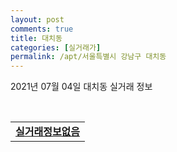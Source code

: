 ```yaml
---
layout: post
comments: true
title: 대치동
categories: [실거래가]
permalink: /apt/서울특별시 강남구 대치동
---
```


2021년 07월 04일 대치동 실거래 정보

<script type="text/javascript">
  google.charts.load('current', {'packages':['corechart']});
  google.charts.setOnLoadCallback(drawChart);

  function drawChart() {
    var data = google.visualization.arrayToDataTable([['거래일', '매매', '전월세', '전매'], ['20-07', 18, 255, 0], ['20-08', 7, 160, 0], ['20-09', 10, 161, 0], ['20-10', 6, 220, 0], ['20-11', 19, 230, 0], ['20-12', 39, 238, 0], ['21-01', 21, 197, 0], ['21-02', 17, 173, 0], ['21-03', 16, 128, 0], ['21-04', 28, 109, 0], ['21-05', 33, 136, 0], ['21-06', 8, 82, 0]]);

    var options = {
      title: '최근 유형별 거래량 추이',
      legend: { position: 'bottom' }
    };

    var chart = new google.visualization.LineChart(document.getElementById('columnchart_material'));
    chart.draw(data, (options));
  }
</script>

<div id="columnchart_material" style="width: 95%; margin-left: -35px; display: block"></div>
<br>
<table>
  <tr>
    <td colspan="4" style="font-weight: bold;"><a href="https://search.naver.com/search.naver?query=대치동 실거래정보없음">실거래정보없음</a></td>
  </tr>
    
</table>
    